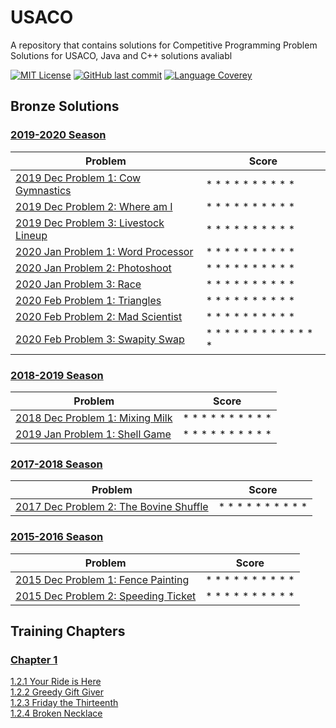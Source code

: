 # USACO
A repository that contains solutions for Competitive Programming Problem Solutions for USACO,
Java and C++ solutions avaliabl

[![MIT License](https://img.shields.io/github/license/o0River0o/USACO?style=flat-square)](https://github.com/o0River0o/USACO/blob/master/LICENSE)
[![GitHub last commit](https://img.shields.io/github/last-commit/o0River0o/USACO?style=flat-square)]()
[![Language Coverey](https://img.shields.io/github/languages/count/o0River0o/USACO?style=flat-square)]()

## **Bronze Solutions**
### <u>2019-2020 Season</u>
| Problem                                                                               | Score                     |
|---------------------------------------------------------------------------------------|---------------------------|
| [2019 Dec Problem 1: Cow Gymnastics](USACO/bronze/2019-2020/Dec/Cow-Gymnastics/)      | * * * * * * * * * *       |  
| [2019 Dec Problem 2: Where am I](USACO/bronze/2019-2020/Dec/Where-am-I/)              | * * * * * * * * * *       |
| [2019 Dec Problem 3: Livestock Lineup](USACO/bronze/2019-2020/Dec/Livestock-Lineup/)  | * * * * * * * * * *       |
| [2020 Jan Problem 1: Word Processor](USACO/bronze/2019-2020/Jan/Word-Processor/)      | * * * * * * * * * *       |  
| [2020 Jan Problem 2: Photoshoot](USACO/bronze/2019-2020/Jan/Photoshoot/)              | * * * * * * * * * *       |
| [2020 Jan Problem 3: Race](USACO/bronze/2019-2020/Jan/Race/)                          | * * * * * * * * * *       | 
| [2020 Feb Problem 1: Triangles](USACO/bronze/2019-2020/Feb/Triangles/)                | * * * * * * * * * *       |  
| [2020 Feb Problem 2: Mad Scientist](USACO/bronze/2019-2020/Feb/Mad-Scientist/)        | * * * * * * * * * *       |
| [2020 Feb Problem 3: Swapity Swap](USACO/bronze/2019-2020/Feb/Swapity-Swap/)          | * * * * * * * * * * * * * |

### <u>2018-2019 Season</u>
| Problem                                                                          | Score                     |
|----------------------------------------------------------------------------------|---------------------------|
| [2018 Dec Problem 1: Mixing Milk](USACO/bronze/2018-2019/Dec/Mixing-Milk/)       | * * * * * * * * * *       |  
| [2019 Jan Problem 1: Shell Game](USACO/bronze/2018-2019/Jan/Shell-Game/)         | * * * * * * * * * *       |  

### <u>2017-2018 Season</u>
| Problem                                                                              | Score                     |
|--------------------------------------------------------------------------------------|---------------------------|
| [2017 Dec Problem 2: The Bovine Shuffle](USACO/bronze/2017-2018/Dec/Bovine-Shuffle/) | * * * * * * * * * *       |  

### <u>2015-2016 Season</u>
| Problem                                                                             | Score                     |
|-------------------------------------------------------------------------------------|---------------------------|
| [2015 Dec Problem 1: Fence Painting](USACO/bronze/2015-2016/Dec/Fence-Painting/)    | * * * * * * * * * *       |
| [2015 Dec Problem 2: Speeding Ticket](USACO/bronze/2015-2016/Dec/Speeding-Ticket/)  | * * * * * * * * * *       |

## **Training Chapters**
### <u>Chapter 1</u>

[1.2.1 Your Ride is Here](USACO/training/chapter1/ride/)
<br>
[1.2.2 Greedy Gift Giver](USACO/training/chapter1/gift1/)
<br>
[1.2.3 Friday the Thirteenth](USACO/training/chapter1/friday/)
<br>
[1.2.4 Broken Necklace](USACO/training/chapter1/beads)
